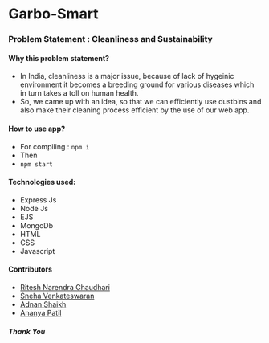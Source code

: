 # Garbo-Smart

### Problem Statement : Cleanliness and Sustainability

#### Why this problem statement?

- In India, cleanliness is a major issue, because of lack of hygeinic environment it becomes a breeding ground for various diseases which in turn 
takes a toll on human health.
- So, we came up with an idea, so that we can efficiently use dustbins and also make their cleaning process efficient by the use of our web app.

#### How to use app? 

- For compiling : 
``` npm i ```
- Then 
- ``` npm start ```

#### Technologies used: 

- Express Js
- Node Js
- EJS
- MongoDb
- HTML
- CSS
- Javascript


#### Contributors

- [Ritesh Narendra Chaudhari](https://github.com/Ritesh2408)
- [Sneha Venkateswaran](https://github.com/sneha-0723)
- [Adnan Shaikh](https://github.com/Adnansk01)
- [Ananya Patil](https://github.com/ananya86)


##### Thank You
